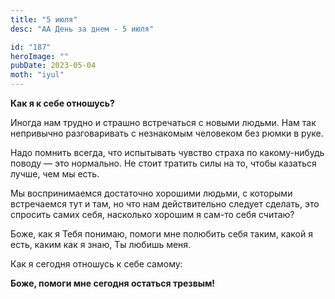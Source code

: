 ```yaml
---
title: "5 июля"
desc: "АА День за днем - 5 июля"

id: "187"
heroImage: ""
pubDate: 2023-05-04
moth: "iyul"
---
```


**Как я к себе отношусь?**

Иногда нам трудно и страшно встречаться с новыми людьми. Нам так непривычно
разговаривать с незнакомым человеком без рюмки в руке.

Надо помнить всегда, что испытывать чувство страха по какому-нибудь поводу —
это нормально. Не стоит тратить силы на то, чтобы казаться лучше, чем мы есть.

Мы воспринимаемся достаточно хорошими людьми, с которыми встречаемся тут и
там, но что нам действительно следует сделать, это спросить самих себя,
насколько хорошим я сам-то себя считаю?

Боже, как я Тебя понимаю, помоги мне полюбить себя таким, какой я есть, каким
как я знаю, Ты любишь меня.

Как я сегодня отношусь к себе самому:

**Боже, помоги мне сегодня остаться трезвым!**
